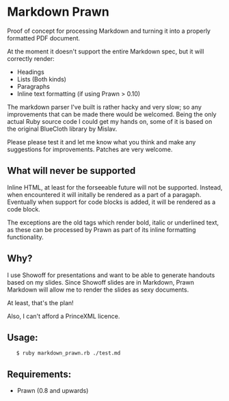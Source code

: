 Markdown Prawn
==============

Proof of concept for processing Markdown and turning it
into a properly formatted PDF document.

At the moment it doesn't support the entire Markdown spec,
but it will correctly render:

  * Headings
  * Lists (Both kinds)
  * Paragraphs
  * Inline text formatting (if using Prawn > 0.10)

The markdown parser I've built is rather hacky and very
slow; so any improvements that can be made there would
be welcomed. Being the only actual Ruby source code I
could get my hands on, some of it is based on the original
BlueCloth library by Mislav.

Please please test it and let me know what you think and
make any suggestions for improvements. Patches are very
welcome.

What will never be supported
----------------------------

Inline HTML, at least for the forseeable future will not
be supported. Instead, when encountered it will initally
be rendered as a part of a paragaph. Eventually when 
support for code blocks is added, it will be rendered as 
a code block.

The exceptions are the old tags which render bold, italic
or underlined text, as these can be processed by Prawn as
part of its inline formatting functionality.


Why?
----

I use Showoff for presentations and want to be able to 
generate handouts based on my slides. Since Showoff slides
are in Markdown, Prawn Markdown will allow me to render the
slides as sexy documents.

At least, that's the plan!

Also, I can't afford a PrinceXML licence.


Usage:
------

       $ ruby markdown_prawn.rb ./test.md 

Requirements:
-------------

  * Prawn (0.8 and upwards)


